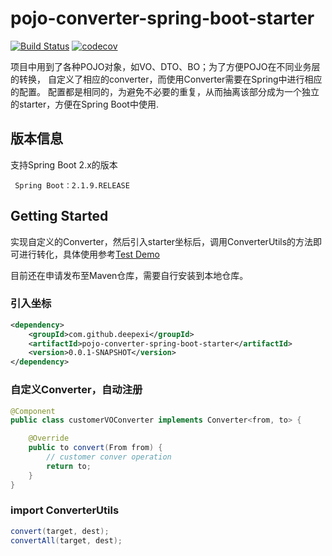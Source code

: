 # pojo-converter-spring-boot-starter

[![Build Status](https://travis-ci.org/deepexi/pojo-converter-spring-boot-starter.svg?branch=master)](https://travis-ci.org/deepexi/pojo-converter-spring-boot-starter) [![codecov](https://codecov.io/gh/deepexi/pojo-converter-spring-boot/branch/master/graph/badge.svg)](https://codecov.io/gh/deepexi/pojo-converter-spring-boot)

项目中用到了各种POJO对象，如VO、DTO、BO；为了方便POJO在不同业务层的转换，
自定义了相应的converter，而使用Converter需要在Spring中进行相应的配置。
配置都是相同的，为避免不必要的重复，从而抽离该部分成为一个独立的starter，方便在Spring Boot中使用.

## 版本信息
支持Spring Boot 2.x的版本

     Spring Boot：2.1.9.RELEASE

## Getting Started
  实现自定义的Converter，然后引入starter坐标后，调用ConverterUtils的方法即可进行转化，具体使用参考[Test Demo](https://github.com/deepexi/pojo-converter-spring-boot-starter/tree/master/src/test)
  
  目前还在申请发布至Maven仓库，需要自行安装到本地仓库。
  
### 引入坐标

```xml
<dependency>
    <groupId>com.github.deepexi</groupId>
    <artifactId>pojo-converter-spring-boot-starter</artifactId>
    <version>0.0.1-SNAPSHOT</version>
</dependency>
```
    
### 自定义Converter，自动注册

```java
@Component
public class customerVOConverter implements Converter<from, to> {

    @Override
    public to convert(From from) {
        // customer conver operation
        return to;
    }
}
```

### import ConverterUtils

```java
convert(target, dest);
convertAll(target, dest);
```
      
    
      
